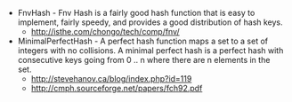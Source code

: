﻿* FnvHash - Fnv Hash is a fairly good hash function that is easy to implement, fairly speedy, and provides a good distribution of hash keys.
	* http://isthe.com/chongo/tech/comp/fnv/
* MinimalPerfectHash - A perfect hash function maps a set to a set of integers with no collisions. A minimal perfect hash is a perfect hash with consecutive keys going from 0 .. n where there are n elements in the set. 
	* http://stevehanov.ca/blog/index.php?id=119
	* http://cmph.sourceforge.net/papers/fch92.pdf